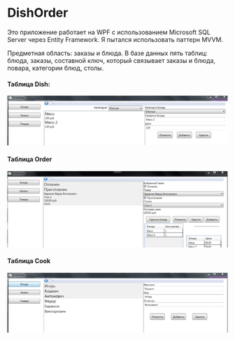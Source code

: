 # DishOrder

Это приложение работает на WPF с использованием Microsoft SQL Server через Entity Framework. Я пытался использовать паттерн MVVM. 

Предметная область: заказы и блюда. В базе данных пять таблиц: блюда, заказы, составной ключ, который связывает заказы и блюда, повара, категории блюд, столы.   

#### Таблица Dish:
![Dishes](https://github.com/makeevnikita/DishOrder/blob/master/Cook.PNG)

#### Таблица Order
![Orders](https://github.com/makeevnikita/DishOrder/blob/master/Order.PNG)

#### Таблица Cook 
![Orders](https://github.com/makeevnikita/DishOrder/blob/master/Dishes.PNG)
